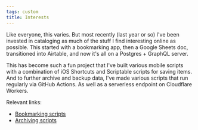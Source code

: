 ```yaml
---
tags: custom
title: Interests
---
```


Like everyone, this varies. But most recently (last year or so) I've been invested in cataloging as much of the stuff I find interesting online as possible. This started with a bookmarking app, then a Google Sheets doc, transitioned into Airtable, and now it's all on a Postgres + GraphQL server.

This has become such a fun project that I've built various mobile scripts with a combination of iOS Shortcuts and Scriptable scripts for saving items. And to further archive and backup data, I've made various scripts that run regularly via GitHub Actions. As well as a serverless endpoint on Cloudflare Workers.

Relevant links:

- [Bookmarking scripts](https://github.com/fourjuaneight/bookmarker)
- [Archiving scripts](https://github.com/fourjuaneight/archiver)

